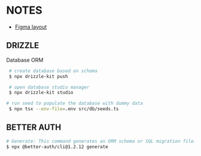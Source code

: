 # NOTES

- [Figma layout](https://www.figma.com/design/Dpix6oZH9Xp5apJJVF68xJ/BEWEAR%C2%AE--Bootcamp-?node-id=2001-335&p=f&t=2HKfVsZ0UJBfigny-0)

## DRIZZLE

Database ORM

```bash
 # create database based on schema
 $ npx drizzle-kit push

 # open database studio manager
 $ npx drizzle-kit studio

# run seed to populate the database with dummy data
 $ npx tsx --env-file=.env src/db/seeds.ts
```

## BETTER AUTH

```bash
# Generate: This command generates an ORM schema or SQL migration file.
$ npx @better-auth/cli@1.2.12 generate


```
